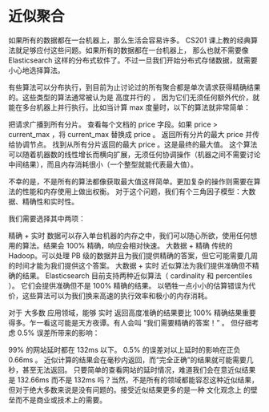 # 近似聚合      
如果所有的数据都在一台机器上，那么生活会容易许多。 CS201 课上教的经典算法就足够应付这些问题。如果所有的数据都在一台机器上，
那么也就不需要像 Elasticsearch 这样的分布式软件了。不过一旦我们开始分布式存储数据，就需要小心地选择算法。

有些算法可以分布执行，到目前为止讨论过的所有聚合都是单次请求获得精确结果的。这些类型的算法通常被认为是 高度并行的 ，
因为它们无须任何额外代价，就能在多台机器上并行执行。比如当计算 max 度量时，以下的算法就非常简单：

把请求广播到所有分片。
查看每个文档的 price 字段。如果 price > current_max ，将 current_max 替换成 price 。
返回所有分片的最大 price 并传给协调节点。
找到从所有分片返回的最大 price 。这是最终的最大值。
这个算法可以随着机器数的线性增长而横向扩展，无须任何协调操作（机器之间不需要讨论中间结果），而且内存消耗很小（一个整型就能代表最大值）。

不幸的是，不是所有的算法都像获取最大值这样简单。更加复杂的操作则需要在算法的性能和内存使用上做出权衡。
对于这个问题，我们有个三角因子模型：大数据、精确性和实时性。

我们需要选择其中两项：

精确 + 实时
数据可以存入单台机器的内存之中，我们可以随心所欲，使用任何想用的算法。结果会 100% 精确，响应会相对快速。
大数据 + 精确
传统的 Hadoop。可以处理 PB 级的数据并且为我们提供精确的答案，但它可能需要几周的时间才能为我们提供这个答案。
大数据 + 实时
近似算法为我们提供准确但不精确的结果。
Elasticsearch 目前支持两种近似算法（ cardinality 和 percentiles ）。 它们会提供准确但不是 100% 精确的结果。 
以牺牲一点小小的估算错误为代价，这些算法可以为我们换来高速的执行效率和极小的内存消耗。

对于 大多数 应用领域，能够 实时 返回高度准确的结果要比 100% 精确结果重要得多。乍一看这可能是天方夜谭。有人会叫 “我们需要精确的答案！” 。
但仔细考虑 0.5% 误差所带来的影响：

99% 的网站延时都在 132ms 以下。
0.5% 的误差对以上延时的影响在正负 0.66ms 。
近似计算的结果会在毫秒内返回，而“完全正确”的结果就可能需要几秒，甚至无法返回。
只要简单的查看网站的延时情况，难道我们会在意近似结果是 132.66ms 而不是 132ms 吗？当然，不是所有的领域都能容忍这种近似结果，
但对于绝大多数来说是没有问题的。接受近似结果更多的是一种 文化观念上 的壁垒而不是商业或技术上的需要。

  